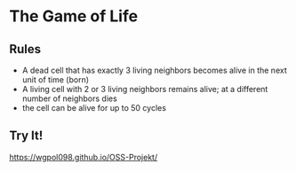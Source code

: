 <h1>The Game of Life</h1>


<h2>Rules</h2>

<ul><li>A dead cell that has exactly 3 living neighbors becomes alive in the next unit of time (born)</li>
  <li>A living cell with 2 or 3 living neighbors remains alive; at a different number of neighbors dies</li>
  <li>the cell can be alive for up to 50 cycles</li>
</ul>

<h2>Try It!</h2>

https://wgpol098.github.io/OSS-Projekt/
